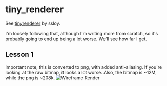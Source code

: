 # tiny_renderer

See [tinyrenderer](https://github.com/ssloy/tinyrenderer) by ssloy.

I'm loosely following that, although I'm writing more from scratch, so it's probably going to end up being a lot worse. We'll see how far I get.

## Lesson 1

Important note, this is converted to png, with added anti-aliasing. If you're looking at the raw bitmap, it looks a lot worse. Also, the bitmap is ~12M, while the png is ~208k.
![Wireframe Render](https://i.imgur.com/i1BOZb5.png)
